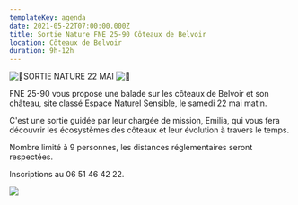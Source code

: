```yaml
---
templateKey: agenda
date: 2021-05-22T07:00:00.000Z
title: Sortie Nature FNE 25-90 Côteaux de Belvoir
location: Côteaux de Belvoir
duration: 9h-12h
---
```

 ![🌱](https://static.xx.fbcdn.net/images/emoji.php/v9/t69/1/16/1f331.png)SORTIE NATURE 22 MAI ![🌱](https://static.xx.fbcdn.net/images/emoji.php/v9/t69/1/16/1f331.png)

FNE 25-90 vous propose une balade sur les côteaux de Belvoir et son château, site classé Espace Naturel Sensible, le samedi 22 mai matin.

C'est une sortie guidée par leur chargée de mission, Emilia, qui vous fera découvrir les écosystèmes des côteaux et leur évolution à travers le temps.

Nombre limité à 9 personnes, les distances réglementaires seront respectées.

Inscriptions au 06 51 46 42 22.

![](/img/sortie_belvoir.jpg?nf_resize=fit&w=4#center)